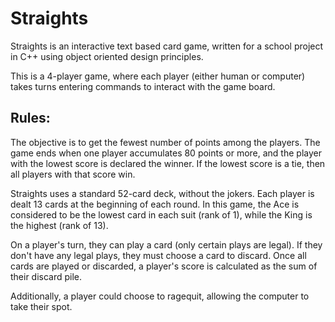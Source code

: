 # Straights
Straights is an interactive text based card game, written for a school project in C++ using object oriented design principles.

This is a 4-player game, where each player (either human or computer) takes turns entering commands to interact with the game board.

## Rules:
 The objective is to get the fewest number of points among the players. 
 The game ends when one player accumulates 80 points or more, and the player with the lowest score is declared the winner. 
 If the lowest score is a tie, then all players with that score win.

 Straights uses a standard 52-card deck, without the jokers. Each player is dealt 13 cards at the beginning of each round. 
 In this game, the Ace is considered to be the lowest card in each suit (rank of 1), while the King is the highest (rank of 13).

 On a player's turn, they can play a card (only certain plays are legal). If they don't have any legal plays,
 they must choose a card to discard. Once all cards are played or discarded, a player's score is calculated as the sum of their discard pile.

 Additionally, a player could choose to ragequit, allowing the computer to take their spot.


